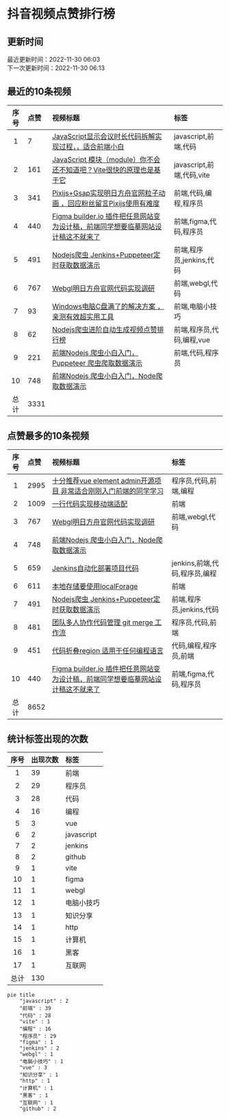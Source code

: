 # 抖音视频点赞排行榜

## 更新时间

最近更新时间：2022-11-30 06:03<br/>下一次更新时间：2022-11-30 06:13

## 最近的10条视频

|序号|点赞|视频标题|标签|
|:--:|:--|:--|:--|
|1|7|[JavaScript显示会议时长代码拆解实现过程，，适合前端小白  ](https://douyin.com/video/7171537579060382990)|javascript,前端,代码|
|2|161|[JavaScript 模块（module）你不会还不知道吧？Vite很快的原理也是基于它    ](https://douyin.com/video/7171175488021384455)|javascript,前端,代码,vite|
|3|341|[Pixijs+Gsap实现明日方舟官网粒子动画 ，回应粉丝留言Pixijs使用有难度    ](https://douyin.com/video/7170813541367221518)|前端,代码,编程,程序员|
|4|440|[Figma builder.io 插件把任意网站变为设计稿，前端同学想要临摹网站设计稿这不就来了    ](https://douyin.com/video/7170354855603621150)|前端,figma,代码,程序员|
|5|491|[Nodejs爬虫 Jenkins+Puppeteer定时获取数据演示    ](https://douyin.com/video/7170040411379993887)|前端,程序员,jenkins,代码|
|6|767|[Webgl明日方舟官网代码实现调研     ](https://douyin.com/video/7169612171553361183)|前端,webgl,代码|
|7|93|[Windows电脑C盘满了的解决方案 ，亲测有效超实用工具   ](https://douyin.com/video/7169207535067581733)|前端,电脑小技巧|
|8|62|[Nodejs爬虫进阶自动生成视频点赞排行榜         ](https://douyin.com/video/7168574795687152927)|前端,程序员,代码,编程,vue|
|9|221|[前端Nodejs 爬虫小白入门，Puppeteer 爬虫爬取数据演示   ](https://douyin.com/video/7168197260734401799)|前端,代码,程序员|
|10|748|[前端Nodejs 爬虫小白入门，Node爬取数据演示](https://douyin.com/video/7167758991055998222)||
|总计|3331|||

## 点赞最多的10条视频

|序号|点赞|视频标题|标签|
|:--:|:--|:--|:--|
|1|2995|[十分推荐vue element admin开源项目 非常适合刚刚入门前端的同学学习   ](https://douyin.com/video/7161996754227907873)|程序员,代码,前端,编程|
|2|1009|[一行代码实现移动端适配 ](https://douyin.com/video/7158472643610561825)|前端|
|3|767|[Webgl明日方舟官网代码实现调研     ](https://douyin.com/video/7169612171553361183)|前端,webgl,代码|
|4|748|[前端Nodejs 爬虫小白入门，Node爬取数据演示](https://douyin.com/video/7167758991055998222)||
|5|659|[Jenkins自动化部署项目代码          ](https://douyin.com/video/7165912754023419172)|jenkins,前端,代码,程序员,编程|
|6|611|[本地存储要使用localForage  ](https://douyin.com/video/7158668556664573188)|前端|
|7|491|[Nodejs爬虫 Jenkins+Puppeteer定时获取数据演示    ](https://douyin.com/video/7170040411379993887)|前端,程序员,jenkins,代码|
|8|481|[团队多人协作代码管理 git merge 工作流     ](https://douyin.com/video/7167047701987708173)|程序员,代码,前端|
|9|451|[代码折叠region 适用于任何编程语言    ](https://douyin.com/video/7160892403325439271)|代码,编程,程序员,前端|
|10|440|[Figma builder.io 插件把任意网站变为设计稿，前端同学想要临摹网站设计稿这不就来了    ](https://douyin.com/video/7170354855603621150)|前端,figma,代码,程序员|
|总计|8652|||

## 统计标签出现的次数

|序号|出现次数|标签|
|:--:|:--|:--|
|1|39|前端|
|2|29|程序员|
|3|28|代码|
|4|16|编程|
|5|3|vue|
|6|2|javascript|
|7|2|jenkins|
|8|2|github|
|9|1|vite|
|10|1|figma|
|11|1|webgl|
|12|1|电脑小技巧|
|13|1|知识分享|
|14|1|http|
|15|1|计算机|
|16|1|黑客|
|17|1|互联网|
|总计|130||

```Mermaid
pie title 
    "javascript" : 2
    "前端" : 39
    "代码" : 28
    "vite" : 1
    "编程" : 16
    "程序员" : 29
    "figma" : 1
    "jenkins" : 2
    "webgl" : 1
    "电脑小技巧" : 1
    "vue" : 3
    "知识分享" : 1
    "http" : 1
    "计算机" : 1
    "黑客" : 1
    "互联网" : 1
    "github" : 2
```

